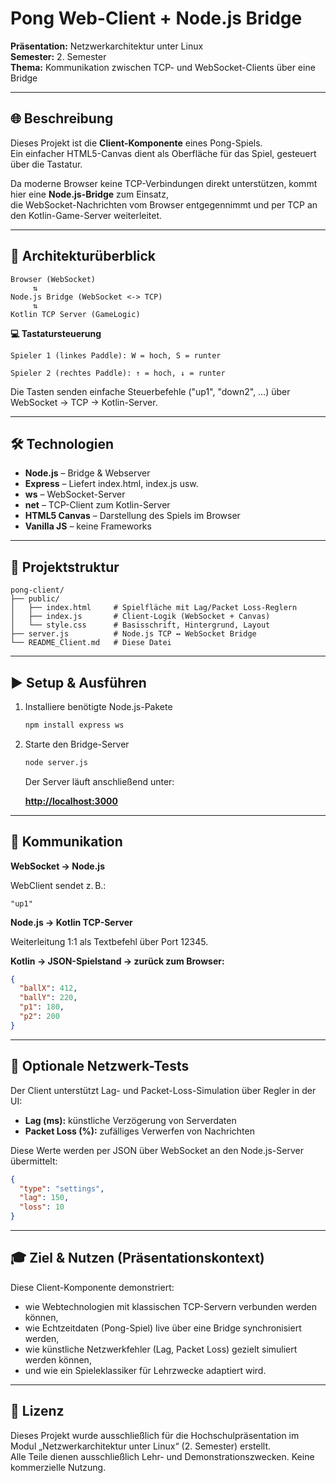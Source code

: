 # Pong Web-Client + Node.js Bridge

**Präsentation:** Netzwerkarchitektur unter Linux\
**Semester:** 2. Semester\
**Thema:** Kommunikation zwischen TCP- und WebSocket-Clients über eine Bridge

---

## 🌐 Beschreibung

Dieses Projekt ist die **Client-Komponente** eines Pong-Spiels.\
Ein einfacher HTML5-Canvas dient als Oberfläche für das Spiel, gesteuert über die Tastatur.

Da moderne Browser keine TCP-Verbindungen direkt unterstützen, kommt hier eine **Node.js-Bridge** zum Einsatz,\
die WebSocket-Nachrichten vom Browser entgegennimmt und per TCP an den Kotlin-Game-Server weiterleitet.

---

## 🧱 Architekturüberblick

```text
Browser (WebSocket)
     ⇅
Node.js Bridge (WebSocket <-> TCP)
     ⇅
Kotlin TCP Server (GameLogic)
```

**💻 Tastatursteuerung**

```
Spieler 1 (linkes Paddle): W = hoch, S = runter

Spieler 2 (rechtes Paddle): ↑ = hoch, ↓ = runter
```

Die Tasten senden einfache Steuerbefehle ("up1", "down2", …) über WebSocket → TCP → Kotlin-Server.

---

## 🛠️ Technologien

- **Node.js** – Bridge & Webserver
- **Express** – Liefert index.html, index.js usw.
- **ws** – WebSocket-Server
- **net** – TCP-Client zum Kotlin-Server
- **HTML5 Canvas** – Darstellung des Spiels im Browser
- **Vanilla JS** – keine Frameworks

---

## 📁 Projektstruktur

```
pong-client/
├── public/
│   ├── index.html     # Spielfläche mit Lag/Packet Loss-Reglern
│   ├── index.js       # Client-Logik (WebSocket + Canvas)
│   └── style.css      # Basisschrift, Hintergrund, Layout
├── server.js          # Node.js TCP ↔ WebSocket Bridge
└── README_Client.md   # Diese Datei
```

---

## ▶️ Setup & Ausführen

1. Installiere benötigte Node.js-Pakete

   ```bash
   npm install express ws
   ```

2. Starte den Bridge-Server

   ```bash
   node server.js
   ```

   Der Server läuft anschließend unter:

   [**http://localhost:3000**](http://localhost:3000)

---

## 🔌 Kommunikation

**WebSocket → Node.js**

WebClient sendet z. B.:

```text
"up1"
```

**Node.js → Kotlin TCP-Server**

Weiterleitung 1:1 als Textbefehl über Port 12345.

**Kotlin → JSON-Spielstand → zurück zum Browser:**

```json
{
  "ballX": 412,
  "ballY": 220,
  "p1": 180,
  "p2": 200
}
```

---

## 🧪 Optionale Netzwerk-Tests

Der Client unterstützt Lag- und Packet-Loss-Simulation über Regler in der UI:

- **Lag (ms):** künstliche Verzögerung von Serverdaten
- **Packet Loss (%):** zufälliges Verwerfen von Nachrichten

Diese Werte werden per JSON über WebSocket an den Node.js-Server übermittelt:

```json
{
  "type": "settings",
  "lag": 150,
  "loss": 10
}
```

---

## 🎓 Ziel & Nutzen (Präsentationskontext)

Diese Client-Komponente demonstriert:

- wie Webtechnologien mit klassischen TCP-Servern verbunden werden können,
- wie Echtzeitdaten (Pong-Spiel) live über eine Bridge synchronisiert werden,
- wie künstliche Netzwerkfehler (Lag, Packet Loss) gezielt simuliert werden können,
- und wie ein Spieleklassiker für Lehrzwecke adaptiert wird.

---

## 📝 Lizenz

Dieses Projekt wurde ausschließlich für die Hochschulpräsentation im Modul „Netzwerkarchitektur unter Linux“ (2. Semester) erstellt.\
Alle Teile dienen ausschließlich Lehr- und Demonstrationszwecken. Keine kommerzielle Nutzung.

